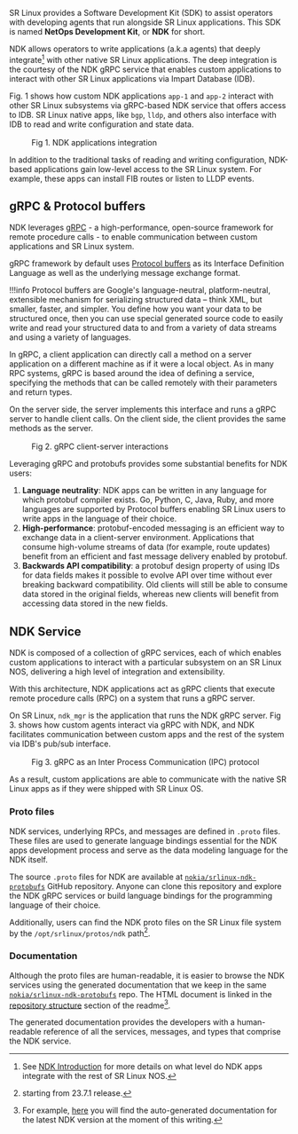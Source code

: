 <script type="text/javascript" src="https://viewer.diagrams.net/js/viewer-static.min.js" async></script>

SR Linux provides a Software Development Kit (SDK) to assist operators with developing agents that run alongside SR Linux applications. This SDK is named **NetOps Development Kit**, or **NDK** for short.

NDK allows operators to write applications (a.k.a agents) that deeply integrate[^10] with other native SR Linux applications. The deep integration is the courtesy of the NDK gRPC service that enables custom applications to interact with other SR Linux applications via Impart Database (IDB).

Fig. 1 shows how custom NDK applications `app-1` and `app-2` interact with other SR Linux subsystems via gRPC-based NDK service that offers access to IDB. SR Linux native apps, like `bgp`, `lldp`, and others also interface with IDB to read and write configuration and state data.

<figure>
  <div class="mxgraph" style="max-width:100%;border:1px solid transparent;margin:0 auto; display:block;" data-mxgraph='{"page":0,"zoom":1.5,"highlight":"#0000ff","nav":true,"check-visible-state":true,"resize":true,"url":"https://raw.githubusercontent.com/srl-labs/learn-srlinux/diagrams/ndk.drawio"}'></div>
  <figcaption>Fig 1. NDK applications integration</figcaption>
</figure>

In addition to the traditional tasks of reading and writing configuration, NDK-based applications gain low-level access to the SR Linux system. For example, these apps can install FIB routes or listen to LLDP events.

## gRPC & Protocol buffers

NDK leverages [gRPC](https://grpc.io) - a high-performance, open-source framework for remote procedure calls - to enable communication between custom applications and SR Linux system.

gRPC framework by default uses [Protocol buffers](https://developers.google.com/protocol-buffers) as its Interface Definition Language as well as the underlying message exchange format.

!!!info
    Protocol buffers are Google's language-neutral, platform-neutral, extensible mechanism for serializing structured data – think XML, but smaller, faster, and simpler. You define how you want your data to be structured once, then you can use special generated source code to easily write and read your structured data to and from a variety of data streams and using a variety of languages.

In gRPC, a client application can directly call a method on a server application on a different machine as if it were a local object. As in many RPC systems, gRPC is based around the idea of defining a service, specifying the methods that can be called remotely with their parameters and return types.

On the server side, the server implements this interface and runs a gRPC server to handle client calls. On the client side, the client provides the same methods as the server.

<figure>
  <div class="mxgraph" style="max-width:100%;border:1px solid transparent;margin:0 auto; display:block;" data-mxgraph='{"page":1,"zoom":2,"highlight":"#0000ff","nav":true,"check-visible-state":true,"resize":true,"url":"https://raw.githubusercontent.com/srl-labs/learn-srlinux/diagrams/ndk.drawio"}'></div>
  <figcaption>Fig 2. gRPC client-server interactions</figcaption>
</figure>

Leveraging gRPC and protobufs provides some substantial benefits for NDK users:

1. **Language neutrality**: NDK apps can be written in any language for which protobuf compiler exists. Go, Python, C, Java, Ruby, and more languages are supported by Protocol buffers enabling SR Linux users to write apps in the language of their choice.
2. **High-performance**: protobuf-encoded messaging is an efficient way to exchange data in a client-server environment. Applications that consume high-volume streams of data (for example, route updates) benefit from an efficient and fast message delivery enabled by protobuf.
3. **Backwards API compatibility**: a protobuf design property of using IDs for data fields makes it possible to evolve API over time without ever breaking backward compatibility. Old clients will still be able to consume data stored in the original fields, whereas new clients will benefit from accessing data stored in the new fields.

## NDK Service

NDK is composed of a collection of gRPC services, each of which enables custom applications to interact with a particular subsystem on an SR Linux NOS, delivering a high level of integration and extensibility.

With this architecture, NDK applications act as gRPC clients that execute remote procedure calls (RPC) on a system that runs a gRPC server.

On SR Linux, `ndk_mgr` is the application that runs the NDK gRPC server. Fig 3. shows how custom agents interact via gRPC with NDK, and NDK facilitates communication between custom apps and the rest of the system via IDB's pub/sub interface.

<figure>
  <div class="mxgraph" style="max-width:100%;border:1px solid transparent;margin:0 auto; display:block;" data-mxgraph='{"page":2,"zoom":1,"highlight":"#0000ff","nav":true,"check-visible-state":true,"resize":true,"url":"https://raw.githubusercontent.com/srl-labs/learn-srlinux/diagrams/ndk.drawio"}'></div>
  <figcaption>Fig 3. gRPC as an Inter Process Communication (IPC) protocol</figcaption>
</figure>

As a result, custom applications are able to communicate with the native SR Linux apps as if they were shipped with SR Linux OS.

### Proto files

NDK services, underlying RPCs, and messages are defined in `.proto` files. These files are used to generate language bindings essential for the NDK apps development process and serve as the data modeling language for the NDK itself.

The source `.proto` files for NDK are available at [`nokia/srlinux-ndk-protobufs`](https://github.com/nokia/srlinux-ndk-protobufs) GitHub repository. Anyone can clone this repository and explore the NDK gRPC services or build language bindings for the programming language of their choice.

Additionally, users can find the NDK proto files on the SR Linux file system by the `/opt/srlinux/protos/ndk` path[^20].

### Documentation

Although the proto files are human-readable, it is easier to browse the NDK services using the generated documentation that we keep in the same [`nokia/srlinux-ndk-protobufs`](https://github.com/nokia/srlinux-ndk-protobufs) repo. The HTML document is linked in the [repository structure](https://github.com/nokia/srlinux-ndk-protobufs#repository-structure) section of the readme[^30].

The generated documentation provides the developers with a human-readable reference of all the services, messages, and types that comprise the NDK service.

[^10]: See [NDK Introduction](../index.md) for more details on what level do NDK apps integrate with the rest of SR Linux NOS.
[^20]: starting from 23.7.1 release.
[^30]: For example, [here](https://github.com/nokia/srlinux-ndk-protobufs/tree/v0.1.0) you will find the auto-generated documentation for the latest NDK version at the moment of this writing.

